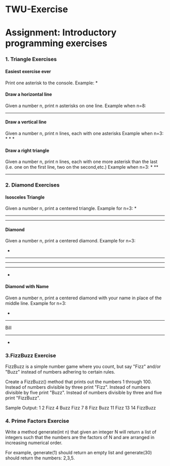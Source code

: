 # TWU-Exercise
# Assignment: Introductory programming exercises
### 1. Triangle Exercises
#### Easiest exercise ever

Print one asterisk to the console.
Example:
*

#### Draw a horizontal line

Given a number n, print n asterisks on one line.
Example when n=8:
********

#### Draw a vertical line

Given a number n, print n lines, each with one asterisks
Example when n=3:
*
*
*

#### Draw a right triangle

Given a number n, print n lines, each with one more asterisk than the last (i.e. one on the first line, two on the second,etc.)
Example when n=3:
*
**
***

### 2. Diamond Exercises
#### Isosceles Triangle

Given a number n, print a centered triangle. Example for n=3:
  *
 ***
*****
#### Diamond

Given a number n, print a centered diamond. Example for n=3:

  *
 ***
*****
 ***
  *

#### Diamond with Name

Given a number n, print a centered diamond with your name in place of the middle line. Example for n=3:

  *
 ***
Bill
 ***
  *

### 3.FizzBuzz Exercise
FizzBuzz is a simple number game where you count, but say "Fizz" and/or "Buzz" instead of numbers adhering to certain rules.

Create a FizzBuzz() method that prints out the numbers 1 through 100.
Instead of numbers divisible by three print "Fizz".
Instead of numbers divisible by five print "Buzz".
Instead of numbers divisible by three and five print "FizzBuzz".

Sample Output:
1
2
Fizz
4
Buzz
Fizz
7
8
Fizz
Buzz
11
Fizz
13
14
FizzBuzz

### 4. Prime Factors Exercise
Write a method generate(int n) that given an integer N will return a list of integers such that the numbers are the factors of N and are arranged in increasing numerical order.

For example, generate(1) should return an empty list and generate(30) should return the numbers: 2,3,5.